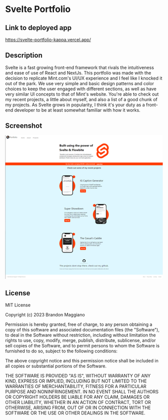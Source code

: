 # Svelte Portfolio

## Link to deployed app

https://svelte-portfolio-kappa.vercel.app/

## Description

Svelte is a fast growing front-end framework that rivals the intuitiveness and ease of use of React and NextJs. This portfolio was made with the decision to replicate Mint.com's UI/UX experience and I feel like I knocked it out of the park. We use very simple and basic design patterns and color choices to keep the user engaged with different sections, as well as have very similar UI concepts to that of Mint's website. You're able to check out my recent projects, a little about myself, and also a list of a good chunk of my projects. As Svelte grows in popularity, I think it's your duty as a front-end developer to be at least somewhat familiar with how it works.

## Screenshot

![Svelte portfolio screenshot](./static/landingpage.png)

## License

MIT License

Copyright (c) 2023 Brandon Maggiano

Permission is hereby granted, free of charge, to any person obtaining a copy of this software and associated documentation files (the "Software"), to deal in the Software without restriction, including without limitation the rights to use, copy, modify, merge, publish, distribute, sublicense, and/or sell copies of the Software, and to permit persons to whom the Software is furnished to do so, subject to the following conditions:

The above copyright notice and this permission notice shall be included in all copies or substantial portions of the Software.

THE SOFTWARE IS PROVIDED "AS IS", WITHOUT WARRANTY OF ANY KIND, EXPRESS OR IMPLIED, INCLUDING BUT NOT LIMITED TO THE WARRANTIES OF MERCHANTABILITY, FITNESS FOR A PARTICULAR PURPOSE AND NONINFRINGEMENT. IN NO EVENT SHALL THE AUTHORS OR COPYRIGHT HOLDERS BE LIABLE FOR ANY CLAIM, DAMAGES OR OTHER LIABILITY, WHETHER IN AN ACTION OF CONTRACT, TORT OR OTHERWISE, ARISING FROM, OUT OF OR IN CONNECTION WITH THE SOFTWARE OR THE USE OR OTHER DEALINGS IN THE SOFTWARE.
